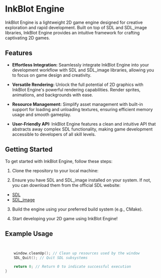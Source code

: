 # InkBlot Engine 

InkBlot Engine is a lightweight 2D game engine designed for creative exploration and rapid development. Built on top of SDL and SDL_image libraries, InkBlot Engine provides an intuitive framework for crafting captivating 2D games.

## Features

- **Effortless Integration:** Seamlessly integrate InkBlot Engine into your development workflow with SDL and SDL_image libraries, allowing you to focus on game design and creativity.

- **Versatile Rendering:** Unlock the full potential of 2D graphics with InkBlot Engine's powerful rendering capabilities. Render sprites, animations, and backgrounds with ease.

- **Resource Management:** Simplify asset management with built-in support for loading and unloading textures, ensuring efficient memory usage and smooth gameplay.

- **User-Friendly API:** InkBlot Engine features a clean and intuitive API that abstracts away complex SDL functionality, making game development accessible to developers of all skill levels.

## Getting Started

To get started with InkBlot Engine, follow these steps:

1. Clone the repository to your local machine:





2. Ensure you have SDL and SDL_image installed on your system. If not, you can download them from the official SDL website:

- [SDL](https://www.libsdl.org/download-2.0.php)
- [SDL_image](https://www.libsdl.org/projects/SDL_image/)

3. Build the engine using your preferred build system (e.g., CMake).

4. Start developing your 2D game using InkBlot Engine!

## Example Usage

```cpp


    window.cleanUp(); // Clean up resources used by the window
    SDL_Quit(); // Quit SDL subsystems

    return 0; // Return 0 to indicate successful execution
}
